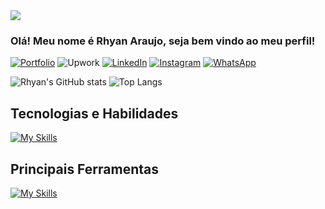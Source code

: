 <image src="github_image (1).png"/>

### Olá! Meu nome é Rhyan Araujo, seja bem vindo ao meu perfil!

[![Portfolio](https://img.shields.io/badge/Portfolio-%23000000.svg?style=for-the-badge&logo=firefox&logoColor=#FF7139)](https://full-stack-rhyan.netlify.app)
![Upwork](https://img.shields.io/badge/UpWork-6FDA44?style=for-the-badge&logo=Upwork&logoColor=white)
[![LinkedIn](https://img.shields.io/badge/linkedin-%230077B5.svg?style=for-the-badge&logo=linkedin&logoColor=white)](https://www.linkedin.com/in/rhyan-araujo-chaves/)
[![Instagram](https://img.shields.io/badge/Instagram-%23E4405F.svg?style=for-the-badge&logo=Instagram&logoColor=white)](https://www.instagram.com/eiryder/)
[![WhatsApp](https://img.shields.io/badge/WhatsApp-25D366?style=for-the-badge&logo=whatsapp&logoColor=white)](https://api.whatsapp.com/send/?phone=5511984793655&text=Mande+uma+mensagem+&type=phone_number&app_absent=0)

![Rhyan's GitHub stats](https://github-readme-stats.vercel.app/api?username=oiRhyan&show_icons=true&theme=tokyonight)
![Top Langs](https://github-readme-stats.vercel.app/api/top-langs/?username=oiRhyan&langs_count=8&layout=compact&theme=react&hide_border=true&bg_color=0D1117&hide=csharp,sass,javascript)

## Tecnologias e Habilidades
[![My Skills](https://skillicons.dev/icons?i=html,css,javascript,java,kotlin,react,nextjs,tailwind,firebase,mysql,sqlite,gradle,git&perline=13)](https://skillicons.dev)

## Principais Ferramentas

[![My Skills](https://skillicons.dev/icons?i=windows,kali,vscode,idea,androidstudio,linux&perline=7)](https://skillicons.dev)

